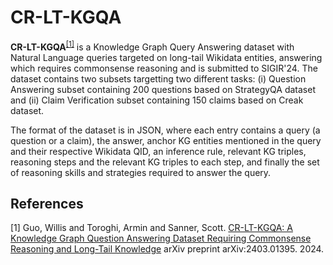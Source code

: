 # CR-LT-KGQA

**CR-LT-KGQA**<sup>[[1]](#myfootnote1)</sup> is a Knowledge Graph Query Answering dataset with Natural Language queries targeted on long-tail Wikidata entities, answering which requires commonsense reasoning and is submitted to SIGIR'24. The dataset contains two subsets targetting two different tasks: (i) Question Answering subset containing 200 questions based on StrategyQA dataset and (ii) Claim Verification subset containing 150 claims based on Creak dataset.

The format of the dataset is in JSON, where each entry contains a query (a question or a claim), the answer, anchor KG entities mentioned in the query and their respective Wikidata QID, an inference rule, relevant KG triples, reasoning steps and the relevant KG triples to each step, and finally the set of reasoning skills and strategies required to answer the query.
 

## References
<a name="myfootnote1">[1]</a> Guo, Willis and Toroghi, Armin and Sanner, Scott. [CR-LT-KGQA: A Knowledge Graph Question Answering Dataset Requiring Commonsense Reasoning and Long-Tail Knowledge](https://arxiv.org/pdf/2403.01395) arXiv preprint arXiv:2403.01395. 2024.
